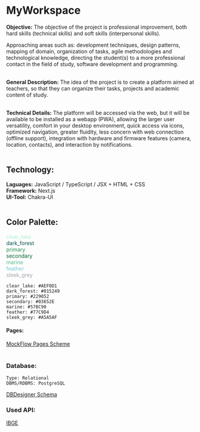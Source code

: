 
# MyWorkspace


**Objective:** The objective of the project is professional improvement, both hard skills (technical skills) and soft skills (interpersonal skills).  

Approaching areas such as: development techniques, design patterns, mapping of domain, organization of tasks, agile methodologies and technological knowledge, directing the student(s) to a more professional contact in the field of study, software development and programming.
<br/><br/>

**General Description:** The idea of ​​the project is to create a platform aimed at teachers, so that they can organize their tasks, projects and academic content of study.
<br/><br/>

**Technical Details:** The platform will be accessed via the web, but it will be available to be installed as a webapp (PWA), allowing the larger user versatility, comfort in your desktop environment, quick access via icons, optimized navigation, greater fluidity, less concern with web connection (offline support), integration with hardware and firmware features (camera, location, contacts), and interaction by notifications.
<br/><br/>

## Technology:
**Laguages:** JavaScript / TypeScript / JSX + HTML + CSS  
**Framework:** Next.js  
**UI-Tool:** Chakra-UI
<br/><br/>

## Color Palette:
<span style="color:#AEF0D1">clear_lake</span><br>
<span style="color:#015249">dark_forest</span><br>
<span style="color:#229052">primary</span><br>
<span style="color:#03652E">secondary</span><br>
<span style="color:#57BC90">marine</span><br>
<span style="color:#77C9D4">feather</span><br>
<span style="color:#A5A5AF">sleek_grey</span>

```
clear_lake: #AEF0D1
dark_forest: #015249
primary: #229052
secondary: #03652E
marine: #57BC90
feather: #77C9D4
sleek_grey: #A5A5AF
```

#### Pages:
[MockFlow Pages Scheme](https://wireframepro.mockflow.com/view/M6865e8225ab76c72f2773456e696b6fa1626432534880)
<br><br>

### Database:
	Type: Relational
	DBMS/RDBMS: PostgreSQL
[DBDesigner Schema](https://dbdesigner.page.link/iNEUbGRhqXn19HYz9)
<br>

### Used API:
[IBGE](https://servicodados.ibge.gov.br/api/docs)
